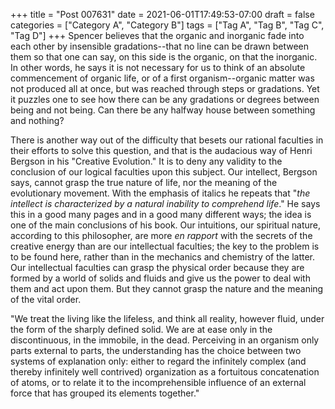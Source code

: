 +++
title = "Post 007631"
date = 2021-06-01T17:49:53-07:00
draft = false
categories = ["Category A", "Category B"]
tags = ["Tag A", "Tag B", "Tag C", "Tag D"]
+++
Spencer believes that the organic and inorganic fade into each other by insensible gradations--that no line can be drawn between them so that one can say, on this side is the organic, on that the inorganic. In other words, he says it is not necessary for us to think of an absolute commencement of organic life, or of a first organism--organic matter was not produced all at once, but was reached through steps or gradations. Yet it puzzles one to see how there can be any gradations or degrees between being and not being. Can there be any halfway house between something and nothing?

There is another way out of the difficulty that besets our rational faculties in their efforts to solve this question, and that is the audacious way of Henri Bergson in his "Creative Evolution." It is to deny any validity to the conclusion of our logical faculties upon this subject. Our intellect, Bergson says, cannot grasp the true nature of life, nor the meaning of the evolutionary movement. With the emphasis of italics he repeats that "_the intellect is characterized by a natural inability to comprehend life_." He says this in a good many pages and in a good many different ways; the idea is one of the main conclusions of his book. Our intuitions, our spiritual nature, according to this philosopher, are more _en rapport_ with the secrets of the creative energy than are our intellectual faculties; the key to the problem is to be found here, rather than in the mechanics and chemistry of the latter. Our intellectual faculties can grasp the physical order because they are formed by a world of solids and fluids and give us the power to deal with them and act upon them. But they cannot grasp the nature and the meaning of the vital order.

"We treat the living like the lifeless, and think all reality, however fluid, under the form of the sharply defined solid. We are at ease only in the discontinuous, in the immobile, in the dead. Perceiving in an organism only parts external to parts, the understanding has the choice between two systems of explanation only: either to regard the infinitely complex (and thereby infinitely well contrived) organization as a fortuitous concatenation of atoms, or to relate it to the incomprehensible influence of an external force that has grouped its elements together."
